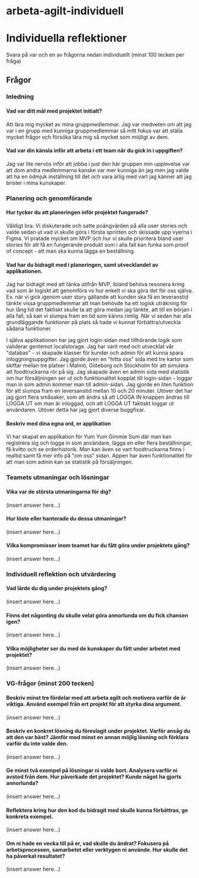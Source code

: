 # arbeta-agilt-individuell

# Individuella reflektioner

Svara på var och en av frågorna nedan individuellt (minst 100 tecken per fråga)

## Frågor

### Inledning

#### Vad var ditt mål med projektet initialt?

Att lära mig mycket av mina gruppmedlemmar. Jag var medveten om att jag var i en grupp med kunniga gruppmedlemmar så mitt fokus var att ställa mycket frågor och försöka lära mig så mycket som möjligt av dem.

#### Vad var din känsla inför att arbeta i ett team när du gick in i uppgiften?

Jag var lite nervös inför att jobba i just den här gruppen min upplevelse var att dom andra medlemmarna kanske var mer kunniga än jag men jag valde att ha en ödmjuk inställning till det och vara ärlig med vart jag känner att jag brister i mina kunskaper. 

### Planering och genomförande

#### Hur tycker du att planeringen inför projektet fungerade?

Väldigt bra. Vi diskuterade och satte poängvärden på alla user stories och valde sedan ut vad vi skulle göra i första sprinten och skissade upp vyerna i Figma. Vi pratade mycket om MVP och hur vi skulle prioritera bland user stories för att få en fungerande produkt som i alla fall kan funka som proof of concept - att man ska kunna lägga en beställning.

#### Vad har du bidragit med i planeringen, samt utvecklandet av applikationen.

Jag har bidragit med att tänka utifrån MVP, ibland behöva resonera kring vad som är logiskt att genomföra vs hur enkelt vi ska göra det för oss själva. Ex. när vi gick igenom user story gällande att kunden ska få en leveranstid tänkte vissa gruppmedlemmar att man behövde ha ett logisk uträkning för hur lång tid det faktiskt skulle ta att göra medan jag tänkte, att till en början i alla fall, så kan vi slumpa fram en tid  som känns rimlig. När vi sedan har alla grundläggande funktioner på plats så hade vi kunnat förbättra/utveckla sådana funktioner.

I själva applikationen har jag gjort login-sidan med tillhörande logik som validerar gentemot localstorage. Jag har varit med och utvecklat vår "databas" - vi skapade klasser för kunder och admin för att kunna spara inloggningsuppgifter. Jag gjorde även en "hitta oss" sida med tre kartor som skiftar mellan tre platser i Malmö, Göteborg och Stockholm för att simulera att foodtruckarna rör på sig. Jag skapade även en admin sida med statistik om hur försäljningen ser ut och funktionalitet kopplat till login-sidan - loggar man in som admin kommer man till admin-sidan. Jag gjorde en liten funktion för att slumpa fram en leversanstid mellan 10 och 20 minuter. Utöver det har jag gjort flera småsaker, som att ändra så att LOGGA IN knappen ändras till LOGGA UT om man är inloggad, och att LOGGA UT faktiskt loggar ut användaren. Utöver detta har jag gjort diverse buggfixar.

#### Beskriv med dina egna ord, er applikation

Vi har skapat en applikation för Yum Yum Gimmie Sum där man kan registrera sig och logga in som användare, lägga en eller flera beställningar, få kvitto och se orderhistorik. Man kan även se vart foodtruckarna finns i realtid samt få mer info på "om oss" sidan. Appen har även funktionalitet för att man som admin kan se statistik på försäljningen.

### Teamets utmaningar och lösningar

#### Vika var de största utmaningarna för dig?

(insert answer here...)

#### Hur löste eller hanterade du dessa utmaningar?

(insert answer here...)

#### Vilka kompromisser inom teamet har du fått göra under projektets gång?

(insert answer here...)

### Individuell reflektion och utvärdering

#### Vad lärde du dig under projektets gång?

(insert answer here...)

#### Finns det någonting du skulle velat göra annorlunda om du fick chansen igen?

(insert answer here...)

#### Vilka möjligheter ser du med de kunskaper du fått under arbetet med projektet?

(insert answer here...)

### VG-frågor (minst 200 tecken)

#### Beskriv minst tre fördelar med att arbeta agilt och motivera varför de är viktiga. Använd exempel från ert projekt för att styrka dina argument.

(insert answer here...)

#### Beskriv en konkret lösning du föreslagit under projektet. Varför ansåg du att den var bäst? Jämför med minst en annan möjlig lösning och förklara varför du inte valde den.

(insert answer here...)

#### Ge minst två exempel på lösningar ni valde bort. Analysera varför ni avstod från dem. Hur påverkade det projektet? Kunde något ha gjorts annorlunda?

(insert answer here...)

#### Reflektera kring hur den kod du bidragit med skulle kunna förbättras, ge konkreta exempel.

(insert answer here...)

#### Om ni hade en vecka till på er, vad skulle du ändrat? Fokusera på arbetsprocessen, samarbetet eller verktygen ni använde. Hur skulle det ha påverkat resultatet?

(insert answer here...)
